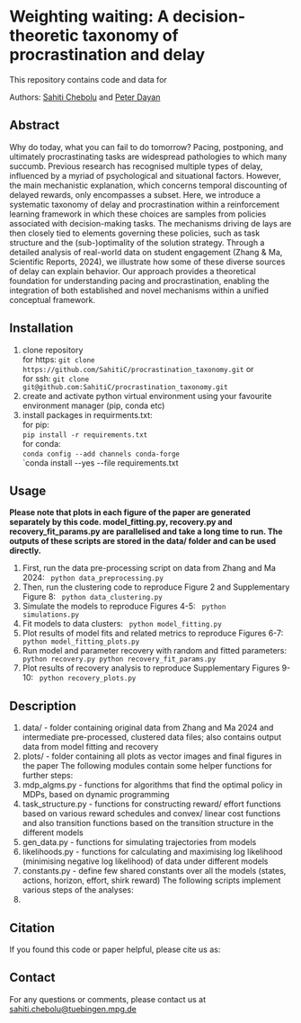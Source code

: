 # Weighting waiting: A decision-theoretic taxonomy of procrastination and delay

This repository contains code and data for 

Authors: [Sahiti Chebolu](https://www.kyb.tuebingen.mpg.de/person/107410/2549) and [Peter Dayan](https://www.mpg.de/12309357/biologische-kybernetik-dayan)

## Abstract
Why do today, what you can fail to do tomorrow? Pacing, postponing, and ultimately procrastinating tasks are widespread pathologies to which many succumb. Previous research has recognised multiple types of delay, influenced by a myriad of psychological and situational factors. However, the main mechanistic explanation, which concerns temporal discounting of delayed rewards, only encompasses a subset. Here, we introduce a systematic taxonomy of delay and procrastination within a reinforcement learning framework in which these choices are samples from policies associated with decision-making tasks. The mechanisms driving de lays are then closely tied to elements governing these policies, such as task structure and the (sub-)optimality of the solution strategy. Through a detailed analysis of real-world data on student engagement (Zhang & Ma, Scientific Reports, 2024), we illustrate how some of these diverse sources of delay can explain behavior. Our approach provides a theoretical foundation for understanding pacing and procrastination, enabling the integration of both established and novel mechanisms within a unified conceptual framework.

## Installation

1. clone repository \
   for https: `git clone https://github.com/SahitiC/procrastination_taxonomy.git` or \
   for ssh: `git clone git@github.com:SahitiC/procrastination_taxonomy.git`
2. create and activate python virtual environment using your favourite environment manager (pip, conda etc)
3. install packages in requirments.txt: \
   for pip: \
   `pip install -r requirements.txt` \
   for conda: \
   `conda config --add channels conda-forge` \
   `conda install --yes --file requirements.txt

## Usage

**Please note that plots in each figure of the paper are generated separately by this code. model_fitting.py, recovery.py and recovery_fit_params.py are parallelised and take a long time to run. The outputs of these scripts are stored in the data/ folder and can be used directly.**
1. First, run the data pre-processing script on data from Zhang and Ma 2024:
   <code>
   python data_preprocessing.py
   </code>
2. Then, run the clustering code to reproduce Figure 2 and Supplementary Figure 8:
   <code>
   python data_clustering.py
   </code>
3. Simulate the models to reproduce Figures 4-5:
   <code>
   python simulations.py
   </code>
4. Fit models to data clusters:
   <code>
   python model_fitting.py
   </code>
5. Plot results of model fits and related metrics to reproduce Figures 6-7:
   <code>
   python model_fitting_plots.py
   </code>
6. Run model and parameter recovery with random and fitted parameters:
   <code>
   python recovery.py
   python recovery_fit_params.py
   </code>
7. Plot results of recovery analysis to reproduce Supplementary Figures 9-10:
   <code>
   python recovery_plots.py
   </code>

## Description

1. data/ - folder containing original data from Zhang and Ma 2024 and intermediate pre-processed, clustered data files; also contains output data from model fitting and recovery
2. plots/ - folder containing all plots as vector images and final figures in the paper
The following modules contain some helper functions for further steps: 
3. mdp_algms.py - functions for algorithms that find the optimal policy in MDPs, based on dynamic programming
4. task_structure.py - functions for constructing reward/ effort functions based on various reward schedules and convex/ linear cost functions and also transition functions based on the transition structure in the different models
5. gen_data.py - functions for simulating trajectories from models
6. likelihoods.py - functions for calculating and maximising log likelihood (minimising negative log likelihood) of data under different models
7. constants.py - define few shared constants over all the models (states, actions, horizon, effort, shirk reward)
The following scripts implement various steps of the analyses:
8. 

## Citation

If you found this code or paper helpful, please cite us as:

## Contact

For any questions or comments, please contact us at <sahiti.chebolu@tuebingen.mpg.de>
